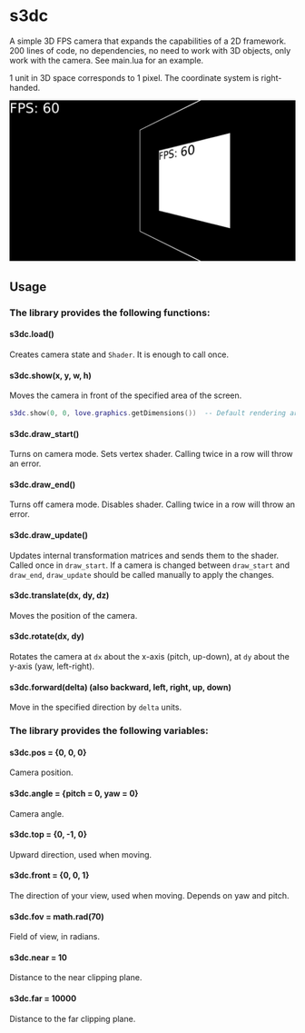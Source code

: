 # s3dc

A simple 3D FPS camera that expands the capabilities of a 2D framework. 200 lines of code, no dependencies, no need to work with 3D objects, only work with the camera. See main.lua for an example.

1 unit in 3D space corresponds to 1 pixel. The coordinate system is right-handed.

![screenshot](screenshot.png)

## Usage
### The library provides the following functions:

#### s3dc.load()
Creates camera state and `Shader`. It is enough to call once.

#### s3dc.show(x, y, w, h)
Moves the camera in front of the specified area of the screen.
```lua
s3dc.show(0, 0, love.graphics.getDimensions())  -- Default rendering area of love2d.
```

#### s3dc.draw_start()
Turns on camera mode. Sets vertex shader. Calling twice in a row will throw an error.

#### s3dc.draw_end()
Turns off camera mode. Disables shader. Calling twice in a row will throw an error.

#### s3dc.draw_update()
Updates internal transformation matrices and sends them to the shader. Called once in `draw_start`. If a camera is changed between `draw_start` and `draw_end`, `draw_update` should be called manually to apply the changes.

#### s3dc.translate(dx, dy, dz)
Moves the position of the camera.

#### s3dc.rotate(dx, dy)
Rotates the camera at `dx` about the x-axis (pitch, up-down), at `dy` about the y-axis (yaw, left-right).

#### s3dc.forward(delta) (also backward, left, right, up, down)
Move in the specified direction by `delta` units.

### The library provides the following variables:
#### s3dc.pos = {0, 0, 0}
Camera position.

#### s3dc.angle = {pitch = 0, yaw = 0}
Camera angle.

#### s3dc.top = {0, -1, 0}
Upward direction, used when moving.

#### s3dc.front = {0, 0, 1}
The direction of your view, used when moving. Depends on yaw and pitch.

#### s3dc.fov = math.rad(70)
Field of view, in radians.

#### s3dc.near = 10
Distance to the near clipping plane.

#### s3dc.far = 10000
Distance to the far clipping plane.
